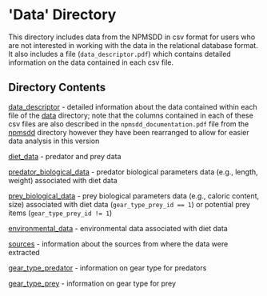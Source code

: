 # 'Data' Directory

This directory includes data from the NPMSDD in csv format for users who are not interested in working with the data in the relational database format. It also includes a file (`data_descriptor.pdf`) which contains detailed information on the data contained in each csv file.

## Directory Contents

[data_descriptor](https://github.com/mcarolinegraham/North_Pacific_Marine_Salmon_Diet_Database/blob/master/data/data_descriptor.pdf) - detailed information about the data contained within each file of the [data](https://github.com/mcarolinegraham/North_Pacific_Marine_Salmon_Diet_Database/tree/master/data) directory; note that the columns contained in each of these csv files are also described in the `npmsdd_documentation.pdf` file from the [npmsdd](https://github.com/mcarolinegraham/North_Pacific_Marine_Salmon_Diet_Database/tree/master/npmsdd) directory however they have been rearranged to allow for easier data analysis in this version

[diet_data](https://github.com/mcarolinegraham/North_Pacific_Marine_Salmon_Diet_Database/blob/master/data/diet_data.csv) - predator and prey data

[predator_biological_data](https://github.com/mcarolinegraham/North_Pacific_Marine_Salmon_Diet_Database/blob/master/data/predator_biological_data.csv) - predator biological parameters data (e.g., length, weight) associated with diet data

[prey_biological_data](https://github.com/mcarolinegraham/North_Pacific_Marine_Salmon_Diet_Database/blob/master/data/prey_biological_data.csv) - prey biological parameters data (e.g., caloric content, size) associated with diet data (`gear_type_prey_id == 1`) or potential prey items (`gear_type_prey_id != 1`)

[environmental_data](https://github.com/mcarolinegraham/North_Pacific_Marine_Salmon_Diet_Database/blob/master/data/environmental_data.csv) - environmental data associated with diet data

[sources](https://github.com/mcarolinegraham/North_Pacific_Marine_Salmon_Diet_Database/blob/master/data/sources.csv) - information about the sources from where the data were extracted

[gear_type_predator](https://github.com/mcarolinegraham/North_Pacific_Marine_Salmon_Diet_Database/blob/master/data/gear_type_predator.csv) - information on gear type for predators

[gear_type_prey](https://github.com/mcarolinegraham/North_Pacific_Marine_Salmon_Diet_Database/blob/master/data/gear_type_prey.csv) - information on gear type for prey